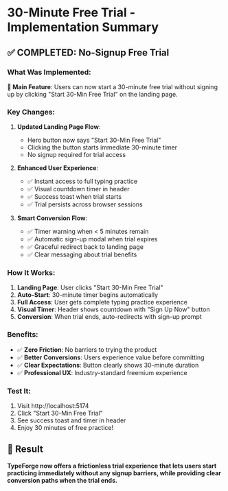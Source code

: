# 30-Minute Free Trial - Implementation Summary

## ✅ COMPLETED: No-Signup Free Trial

### What Was Implemented:

**🎯 Main Feature**: Users can now start a 30-minute free trial without signing up by clicking "Start 30-Min Free Trial" on the landing page.

### Key Changes:

1. **Updated Landing Page Flow**:
   - Hero button now says "Start 30-Min Free Trial"
   - Clicking the button starts immediate 30-minute timer
   - No signup required for trial access

2. **Enhanced User Experience**:
   - ✅ Instant access to full typing practice
   - ✅ Visual countdown timer in header
   - ✅ Success toast when trial starts
   - ✅ Trial persists across browser sessions

3. **Smart Conversion Flow**:
   - ✅ Timer warning when < 5 minutes remain
   - ✅ Automatic sign-up modal when trial expires
   - ✅ Graceful redirect back to landing page
   - ✅ Clear messaging about trial benefits

### How It Works:

1. **Landing Page**: User clicks "Start 30-Min Free Trial"
2. **Auto-Start**: 30-minute timer begins automatically
3. **Full Access**: User gets complete typing practice experience
4. **Visual Timer**: Header shows countdown with "Sign Up Now" button
5. **Conversion**: When trial ends, auto-redirects with sign-up prompt

### Benefits:

- ✅ **Zero Friction**: No barriers to trying the product
- ✅ **Better Conversions**: Users experience value before committing
- ✅ **Clear Expectations**: Button clearly shows 30-minute duration
- ✅ **Professional UX**: Industry-standard freemium experience

### Test It:

1. Visit http://localhost:5174
2. Click "Start 30-Min Free Trial"
3. See success toast and timer in header
4. Enjoy 30 minutes of free practice!

## 🎯 Result

**TypeForge now offers a frictionless trial experience that lets users start practicing immediately without any signup barriers, while providing clear conversion paths when the trial ends.**
